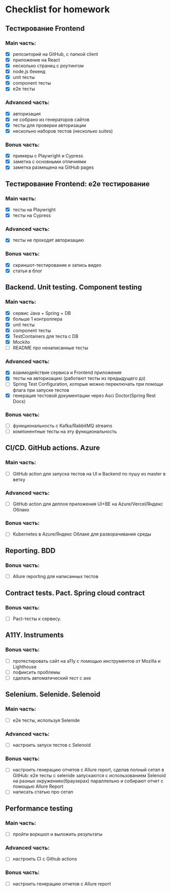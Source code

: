 # Checklist for homework
## Тестирование Frontend
### Main часть:

- [x] репозиторий на GitHub, с папкой client
- [x] приложение на React
- [x] несколько страниц с роутингом
- [x] node.js бекенд
- [x] unit тесты
- [x] component тесты
- [x] e2e тесты

### Advanced часть:

- [x] авторизация
- [x] не собрано из генераторов сайтов
- [x] тесты для проверки авторизации
- [x] нескольно наборов тестов (несколько suites)

### Bonus часть:

- [x] примеры с Playwright и Cypress
- [x] заметка с основными отличиями
- [x] заметка размещена на GitHub pages

## Тестирование Frontend: e2e тестирование
### Main часть:
- [x] тесты на Playwright
- [x] тесты на Cypress

### Advanced часть:
- [x] тесты не проходят авторизацию

### Bonus часть:
- [x] скриншот-тестирование и запись видео
- [x] статья в блог

## Backend. Unit testing. Component testing
### Main часть:
- [x] сервис Java + Spring + DB
- [x] больше 1 контроллерa
- [x] unit тесты
- [x] component тесты
- [x] TestContainers для теста с DB
- [x] Mockito
- [ ] README про ненаписанные тесты

### Advanced часть:
- [x] взаимодействие сервиса и Frontend приложения
- [x] тесты на авторизацию (работают тесты из предыдущего дз)
- [ ] Spring Test Configuration, которые можно переключать при помощи флага при запуске тестов
- [x] генерация тестовой документации через Asci Doctor(Spring Rest Docs)

### Bonus часть:
- [ ] функциональность с Kafka/RabbitMQ streams
- [ ] компонентные тесты на эту функциональность

## CI/CD. GitHub actions. Azure
### Main часть:
- [ ] GitHub action для запуска тестов на UI и Backend по пушу из master в ветку

### Advanced часть:
- [ ] GitHub action для деплоя приложения UI+BE на Azure/Vercel/Яндекс Облако

### Bonus часть:
- [ ] Kubernetes в Azure/Яндекс Облаке для разворачивания среды

## Reporting. BDD
### Bonus часть:
- [ ]  Allure reporting для написанных тестов

## Contract tests. Pact. Spring cloud contract
### Bonus часть:
- [ ]  Pact-тесты к сервису.

## A11Y. Instruments
### Bonus часть:
- [ ]  протестировать сайт на а11y с помощью инструментов от Mozilla и Lighthouse
- [ ]  пофиксить проблемы
- [ ]  сделать автоматический тест с axe

## Selenium. Selenide. Selenoid
### Main часть:
- [ ] e2e тесты, используя Selenide

### Advanced часть:
- [ ] настроить запуск тестов с Selenoid

### Bonus часть:
- [ ] настроить генерацию отчетов с Allure report, сделав полный сетап в GitHub: e2e тесты с selenide запускаются с использованием Selenoid на разных окружениях(браузерах) параллельно и собирают отчет с помощью Allure Report
- [ ] написать статью про сетап

## Performance testing
### Main часть:
- [ ] пройти воркшоп и выложить результаты

### Advanced часть:
- [ ] настроить CI с Github actions

### Bonus часть:
- [ ] настроить генерацию отчетов с Allure report
